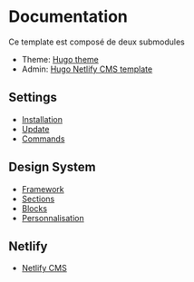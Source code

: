 # Documentation 

Ce template est composé de deux submodules
* Theme: [Hugo theme](https://github.com/sebousan/hugo-theme)
* Admin: [Hugo Netlify CMS template](https://github.com/sebousan/hugo-netlify-cms-template)


## Settings
- [Installation](/docs/install.md)
- [Update](/docs/update.md)
- [Commands](/docs/commands.md)

## Design System
- [Framework](design-system/framework.md)
- [Sections](design-system/sections.md)
- [Blocks](design-system/blocks.md)
- [Personnalisation](design-system/customization.md)

## Netlify
- [Netlify CMS](/docs/netlify/netlify-cms.md)
